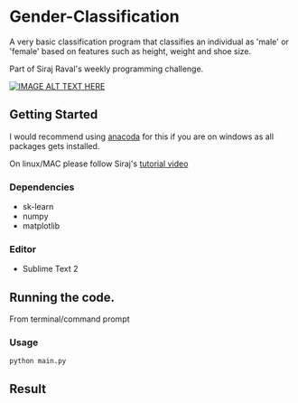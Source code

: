 # Gender-Classification
A very basic classification program that classifies an individual as 'male' or 'female' based on features such as height, weight and shoe size.

Part of Siraj Raval's weekly programming challenge.


[![IMAGE ALT TEXT HERE](http://img.youtube.com/vi/T5pRlIbr6gg/0.jpg)](http://www.youtube.com/watch?v=T5pRlIbr6gg)
## Getting Started
I would recommend using [anacoda](https://www.continuum.io/what-is-anaconda) for this if you are on windows as all packages gets installed.

On linux/MAC please follow Siraj's [tutorial video](https://www.youtube.com/watch?v=T5pRlIbr6gg)

### Dependencies
* sk-learn
* numpy
* matplotlib
### Editor
* Sublime Text 2

## Running the code.

From terminal/command prompt
### Usage
```
python main.py
```
## Result

